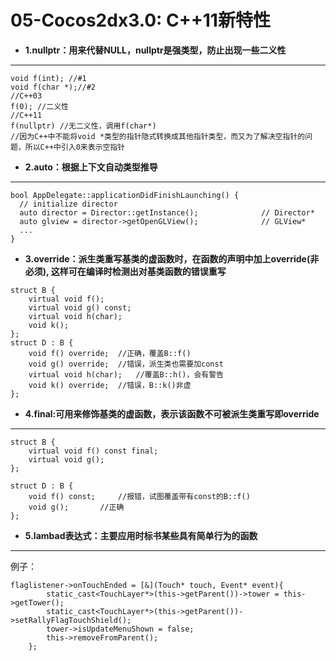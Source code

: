 05-Cocos2dx3.0: C++11新特性
====

* **1.nullptr：用来代替NULL，nullptr是强类型，防止出现一些二义性**
----

```
void f(int); //#1  
void f(char *);//#2  
//C++03  
f(0); //二义性  
//C++11  
f(nullptr) //无二义性，调用f(char*) 
//因为C++中不能将void *类型的指针隐式转换成其他指针类型，而又为了解决空指针的问题，所以C++中引入0来表示空指针
```
 
* **2.auto：根据上下文自动类型推导**
----

``` 
bool AppDelegate::applicationDidFinishLaunching() {  
  // initialize director  
  auto director = Director::getInstance();              // Director*  
  auto glview = director->getOpenGLView();              // GLView*  
  ...  
}  
```
* **3.override：派生类重写基类的虚函数时，在函数的声明中加上override(非必须), 这样可在编译时检测出对基类函数的错误重写**

```
struct B {  
    virtual void f();  
    virtual void g() const;  
    virtual void h(char);  
    void k();              
};  
struct D : B {  
    void f() override;  //正确，覆盖B::f()
    void g() override;  //错误，派生类也需要加const  
    virtual void h(char);   //覆盖B::h()，会有警告  
    void k() override;  //错误，B::k()非虚  
};  
```

* **4.final:可用来修饰基类的虚函数，表示该函数不可被派生类重写即override**
----

```
struct B {  
    virtual void f() const final;   
    virtual void g();  
};  
  
struct D : B {  
    void f() const;     //报错，试图覆盖带有const的B::f()  
    void g();       //正确
};  
```

* **5.lambad表达式：主要应用时标书某些具有简单行为的函数**
----

例子：
```
flaglistener->onTouchEnded = [&](Touch* touch, Event* event){
		static_cast<TouchLayer*>(this->getParent())->tower = this->getTower();
		static_cast<TouchLayer*>(this->getParent())->setRallyFlagTouchShield();
		tower->isUpdateMenuShown = false;
		this->removeFromParent();
	};
```

